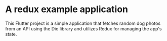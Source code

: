 # A redux example application

This Flutter project is a simple application that fetches random dog photos from an API using the Dio library and utilizes Redux for managing the app's state.
